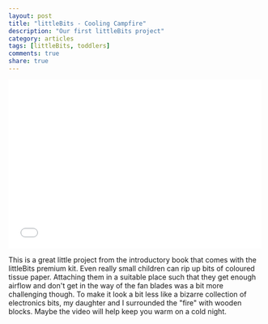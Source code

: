 ```yaml
---
layout: post
title: "littleBits - Cooling Campfire"
description: "Our first littleBits project"
category: articles
tags: [littleBits, toddlers]
comments: true
share: true
---
```


<iframe src="//player.vimeo.com/video/92594372" width="500" height="333" frameborder="0"> </iframe>

This is a great little project from the introductory book that comes with the littleBits premium kit. Even really small children can rip up bits of coloured tissue paper. Attaching them in a suitable place such that they get enough airflow and don't get in the way of the fan blades was a bit more challenging though. To make it look a bit less like a bizarre collection of electronics bits, my daughter and I surrounded the "fire" with wooden blocks. Maybe the video will help keep you warm on a cold night.